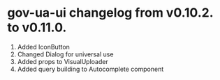# gov-ua-ui changelog from v0.10.2. to v0.11.0.

1. Added IconButton
2. Changed Dialog for universal use
3. Added props to VisualUploader
4. Added query building to Autocomplete component

